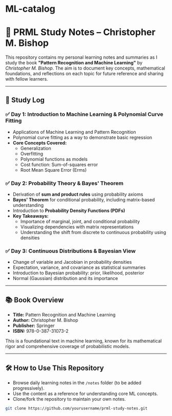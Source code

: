 # ML-catalog
# 📘 PRML Study Notes – Christopher M. Bishop

This repository contains my personal learning notes and summaries as I study the book **"Pattern Recognition and Machine Learning"** by *Christopher M. Bishop*. The aim is to document key concepts, mathematical foundations, and reflections on each topic for future reference and sharing with fellow learners.

---

## 📅 Study Log

### ✅ Day 1: Introduction to Machine Learning & Polynomial Curve Fitting
- Applications of Machine Learning and Pattern Recognition
- Polynomial curve fitting as a way to demonstrate basic regression
- **Core Concepts Covered:**
  - Generalization
  - Overfitting
  - Polynomial functions as models
  - Cost function: Sum-of-squares error
  - Root Mean Square Error (Erms)
 
### ✅ Day 2: Probability Theory & Bayes' Theorem
- Derivation of **sum and product rules** using probability axioms
- **Bayes' Theorem** for conditional probability, including matrix-based understanding
- Introduction to **Probability Density Functions (PDFs)**
- **Key Takeaways:**
  - Importance of marginal, joint, and conditional probability
  - Visualizing dependencies with matrix representations
  - Understanding the shift from discrete to continuous probability using densities


### ✅ Day 3: Continuous Distributions & Bayesian View
- Change of variable and Jacobian in probability densities
- Expectation, variance, and covariance as statistical summaries
- Introduction to Bayesian probability: prior, likelihood, posterior
- Normal (Gaussian) distribution and its importance

---

## 📚 Book Overview

- **Title:** Pattern Recognition and Machine Learning
- **Author:** Christopher M. Bishop
- **Publisher:** Springer
- **ISBN:** 978-0-387-31073-2

This is a foundational text in machine learning, known for its mathematical rigor and comprehensive coverage of probabilistic models.

---

## 🛠️ How to Use This Repository

- Browse daily learning notes in the `/notes` folder (to be added progressively).
- Use the content as a reference for understanding core ML concepts.
- Clone/fork the repository to maintain your own notes.

```bash
git clone https://github.com/yourusername/prml-study-notes.git
